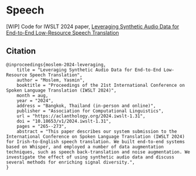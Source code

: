 # Speech
[WIP] Code for IWSLT 2024 paper, [Leveraging Synthetic Audio Data for End-to-End Low-Resource Speech Translation](https://aclanthology.org/2024.iwslt-1.31/)

## Citation

```
@inproceedings{moslem-2024-leveraging,
    title = "Leveraging Synthetic Audio Data for End-to-End Low-Resource Speech Translation",
    author = "Moslem, Yasmin",
    booktitle = "Proceedings of the 21st International Conference on Spoken Language Translation (IWSLT 2024)",
    month = aug,
    year = "2024",
    address = "Bangkok, Thailand (in-person and online)",
    publisher = "Association for Computational Linguistics",
    url = "https://aclanthology.org/2024.iwslt-1.31",
    doi = "10.18653/v1/2024.iwslt-1.31",
    pages = "265--273",
    abstract = "This paper describes our system submission to the International Conference on Spoken Language Translation (IWSLT 2024) for Irish-to-English speech translation. We built end-to-end systems based on Whisper, and employed a number of data augmentation techniques, such as speech back-translation and noise augmentation. We investigate the effect of using synthetic audio data and discuss several methods for enriching signal diversity.",
}
```
